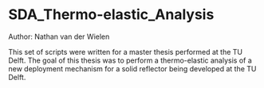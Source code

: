 # SDA_Thermo-elastic_Analysis
Author: Nathan van der Wielen

This set of scripts were written for a master thesis performed at the TU Delft. The goal of this thesis was to perform a thermo-elastic analysis of a new deployment mechanism for a solid reflector being developed at the TU Delft.
